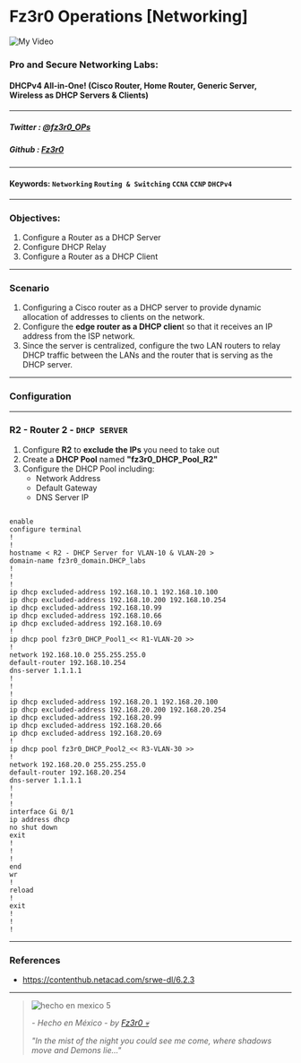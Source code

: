 
# Fz3r0 Operations  [Networking]

![My Video](https://user-images.githubusercontent.com/94720207/165892585-b830998d-d7c5-43b4-a3ad-f71a07b9077e.gif)

### **Pro and Secure Networking Labs:** 
#### **DHCPv4** All-in-One! (Cisco Router, Home Router, Generic Server, Wireless as DHCP Servers & Clients)

---

##### Twitter  : [@fz3r0_OPs](https://twitter.com/Fz3r0_OPs) 
##### Github  : [Fz3r0](https://github.com/fz3r0) 

---

#### Keywords: `Networking` `Routing & Switching` `CCNA` `CCNP` `DHCPv4`

---
   
### Objectives:

1. Configure a Router as a DHCP Server
2. Configure DHCP Relay
3. Configure a Router as a DHCP Client

---

### Scenario

1. Configuring a Cisco router as a DHCP server to provide dynamic allocation of addresses to clients on the network. 
2. Configure the **edge router as a DHCP clien**t so that it receives an IP address from the ISP network. 
3. Since the server is centralized, configure the two LAN routers to relay DHCP traffic between the LANs and the router that is serving as the DHCP server.

---

### Configuration

---

### R2 - Router 2 - `DHCP SERVER` 

1. Configure **R2** to **exclude the IPs** you need to take out
2. Create a **DHCP Pool** named **"fz3r0_DHCP_Pool_R2"**
3. Configure the DHCP Pool including:
    - Network Address
    - Default Gateway
    - DNS Server IP

```

enable
configure terminal
!
!
hostname < R2 - DHCP Server for VLAN-10 & VLAN-20 >
domain-name fz3r0_domain.DHCP_labs
!
!
!
ip dhcp excluded-address 192.168.10.1 192.168.10.100
ip dhcp excluded-address 192.168.10.200 192.168.10.254
ip dhcp excluded-address 192.168.10.99
ip dhcp excluded-address 192.168.10.66
ip dhcp excluded-address 192.168.10.69
!
ip dhcp pool fz3r0_DHCP_Pool1_<< R1-VLAN-20 >>
!
network 192.168.10.0 255.255.255.0
default-router 192.168.10.254
dns-server 1.1.1.1
!
!
!
ip dhcp excluded-address 192.168.20.1 192.168.20.100
ip dhcp excluded-address 192.168.20.200 192.168.20.254
ip dhcp excluded-address 192.168.20.99
ip dhcp excluded-address 192.168.20.66
ip dhcp excluded-address 192.168.20.69
!
ip dhcp pool fz3r0_DHCP_Pool2_<< R3-VLAN-30 >>
!
network 192.168.20.0 255.255.255.0
default-router 192.168.20.254
dns-server 1.1.1.1
!
!
!
interface Gi 0/1
ip address dhcp
no shut down
exit
!
!
!
end
wr
!
reload
!
exit
!
!
!

```


---

### References

- https://contenthub.netacad.com/srwe-dl/6.2.3

---

> ![hecho en mexico 5](https://user-images.githubusercontent.com/94720207/166068790-fa1f243d-2db9-4810-a6e4-eb3c4ad23700.png)
>
> _- Hecho en México - by [Fz3r0 💀](https://github.com/Fz3r0/)_ 
>
> _"In the mist of the night you could see me come, where shadows move and Demons lie..."_ 

